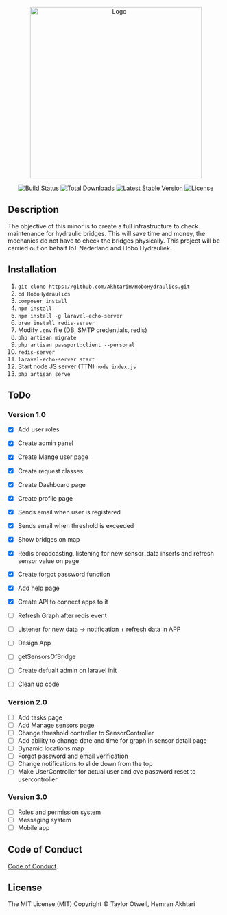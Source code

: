 <p align="center"><img src="https://hobohydrauliek.nl/wp-content/uploads/2019/04/cropped-Logo-2019-1.jpg" width="400" alt="Logo"></p>
<p align="center">
<a href="https://travis-ci.org/laravel/framework"><img src="https://travis-ci.org/laravel/framework.svg" alt="Build Status"></a>
<a href="https://packagist.org/packages/laravel/framework"><img src="https://img.shields.io/packagist/dt/laravel/framework" alt="Total Downloads"></a>
<a href="https://packagist.org/packages/laravel/framework"><img src="https://img.shields.io/packagist/v/laravel/framework" alt="Latest Stable Version"></a>
<a href="https://packagist.org/packages/laravel/framework"><img src="https://img.shields.io/packagist/l/laravel/framework" alt="License"></a>
</p>

## Description

The objective of this minor is to create a full infrastructure to check maintenance for hydraulic bridges. This will save time and money, the mechanics do not have to check the bridges physically. This project will be carried out on behalf IoT Nederland and Hobo Hydrauliek.

## Installation

1. ``` git clone https://github.com/AkhtariH/HoboHydraulics.git ```
2. ``` cd HoboHydraulics ```
3. ``` composer install ```
4. ``` npm install ```
5. ``` npm install -g laravel-echo-server ```
6. ``` brew install redis-server ```
7. Modify ``` .env ``` file (DB, SMTP credentials, redis)
8. ``` php artisan migrate ```
9. ``` php artisan passport:client --personal ```
10. ``` redis-server ```
11. ``` laravel-echo-server start ```
12. Start node JS server (TTN) ``` node index.js ```
13. ``` php artisan serve ```

## ToDo
### Version 1.0

- [X] Add user roles
- [X] Create admin panel
- [X] Create Mange user page
- [X] Create request classes
- [X] Create Dashboard page
- [X] Create profile page
- [X] Sends email when user is registered
- [X] Sends email when threshold is exceeded
- [X] Show bridges on map
- [X] Redis broadcasting, listening for new sensor_data inserts and refresh sensor value on page
- [X] Create forgot password function
- [X] Add help page
- [X] Create API to connect apps to it
- [ ] Refresh Graph after redis event
- [ ] Listener for new data -> notification + refresh data in APP
- [ ] Design App
- [ ] getSensorsOfBridge 
- [ ] Create defualt admin on laravel init
- [ ] Clean up code


### Version 2.0

- [ ] Add tasks page
- [ ] Add Manage sensors page
- [ ] Change threshold controller to SensorController
- [ ] Add ability to change date and time for graph in sensor detail page
- [ ] Dynamic locations map
- [ ] Forgot password and email verification
- [ ] Change notifications to slide down from the top
- [ ] Make UserController for actual user and ove password reset to usercontroller

### Version 3.0
- [ ] Roles and permission system
- [ ] Messaging system
- [ ] Mobile app

## Code of Conduct

[Code of Conduct](https://drive.google.com/drive/folders/1vlOG79cCyByT_JbV24JGf1kFkqOoX6yW).

## License
The MIT License (MIT) Copyright © Taylor Otwell, Hemran Akhtari